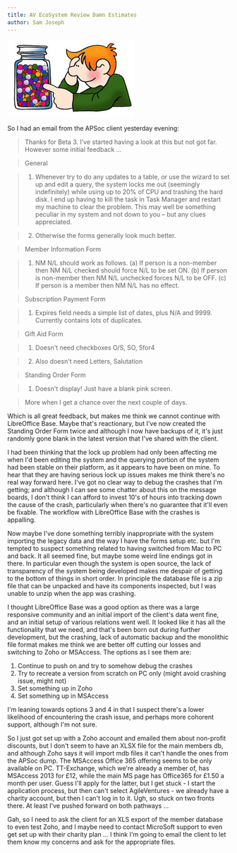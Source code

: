 ```yaml
---
title: AV EcoSystem Review Damn Estimates
author: Sam Joseph
---
```


![distraction](../images/estimates.jpeg)

So I had an email from the APSoc client yesterday evening:

> Thanks for Beta 3.  I’ve started having a look at this but not got far.  However some initial feedback …

> General

> 1. Whenever try to do any updates to a table, or use the wizard to set up and edit a query, the system locks me out (seemingly indefinitely) while using up to 20% of CPU and trashing the hard disk.  I end up having to kill the task in Task Manager and restart my machine to clear the problem.  This may well be something peculiar in my system and not down to you – but any clues appreciated.

> 2. Otherwise the forms generally look much better.

> Member Information Form

> 1. NM N/L should work as follows.  (a) If person is a non-member then NM N/L checked should force N/L to be set ON.  (b) If person is non-member then NM N/L unchecked forces N/L to be OFF.  (c) If person is a member then NM N/L has no effect.

> Subscription Payment Form

> 1. Expires field needs a simple list of dates, plus N/A and 9999.  Currently contains lots of duplicates.

> Gift Aid Form

> 1. Doesn't need checkboxes O/S, SO, 5for4

> 2. Also doesn't need Letters, Salutation

> Standing Order Form

> 1. Doesn't display!  Just have a blank pink screen.

> More when I get a chance over the next couple of days.

Which is all great feedback, but makes me think we cannot continue with LibreOffice Base.  Maybe that's reactionary, but I've now created the Standing Order Form twice and although I now have backups of it, it's just randomly gone blank in the latest version that I've shared with the client.

I had been thinking that the lock up problem had only been affecting me when I'd been editing the system and the querying portion of the system had been stable on their platform, as it appears to have been on mine.  To hear that they are having serious lock up issues makes me think there's no real way forward here.  I've got no clear way to debug the crashes that I'm getting; and although I can see some chatter about this on the message boards, I don't think I can afford to invest 10's of hours into tracking down the cause of the crash, particularly when there's no guarantee that it'll even be fixable.  The workflow with LibreOffice Base with the crashes is appalling.

Now maybe I've done something terribly inappropriate with the system importing the legacy data and the way I have the forms setup etc. but I'm tempted to suspect something related to having switched from Mac to PC and back.  It all seemed fine, but maybe some weird line endings got in there.  In particular even though the system is open source, the lack of transparency of the system being developed makes me despair of getting to the bottom of things in short order.  In principle the database file is a zip file that can be unpacked and have its components inspected, but I was unable to unzip when the app was crashing.

I thought LibreOffice Base was a good option as there was a large responsive community and an initial import of the client's data went fine, and an initial setup of various relations went well.  It looked like it has all the functionality that we need, and that's been born out during further development, but the crashing, lack of automatic backup and the monolithic file format makes me think we are better off cutting our losses and switching to Zoho or MSAccess.  The options as I see them are:

1. Continue to push on and try to somehow debug the crashes
2. Try to recreate a version from scratch on PC only (might avoid crashing issue, might not)
3. Set something up in Zoho
4. Set something up in MSAccess

I'm leaning towards options 3 and 4 in that I suspect there's a lower likelihood of encountering the crash issue, and perhaps more cohorent support, although I'm not sure.

So I just got set up with a Zoho account and emailed them about non-profit discounts, but I don't seem to have an XLSX file for the main members db, and although Zoho says it will import mdb files it can't handle the ones from the APSoc dump.  The MSAccess Office 365 offering seems to be only available on PC.  TT-Exchange, which we're already a member of, has MSAccess 2013 for £12, while the main MS page has Office365 for £1.50 a month per user.  Guess I'll apply for the latter, but I get stuck - I start the application process, but then can't select AgileVentures - we already have a charity account, but then I can't log in to it.  Ugh, so stuck on two fronts there.  At least I've pushed forward on both pathways ...

Gah, so I need to ask the client for an XLS export of the member database to even test Zoho, and I maybe need to contact MicroSoft support to even get set up with their charity plan ... I think I'm going to email the client to let them know my concerns and ask for the appropriate files.
